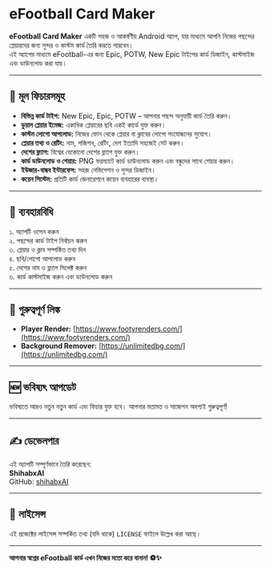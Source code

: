 # eFootball Card Maker

**eFootball Card Maker** একটি সহজ ও আকর্ষণীয় Android অ্যাপ, যার মাধ্যমে আপনি নিজের পছন্দের প্লেয়ারদের জন্য সুন্দর ও কাস্টম কার্ড তৈরি করতে পারবেন।  
এই অ্যাপের মাধ্যমে eFootball-এর জন্য Epic, POTW, New Epic টাইপের কার্ড ডিজাইন, কাস্টমাইজ এবং ডাউনলোড করা যায়।

---

## 🌟 মূল ফিচারসমূহ

- **বিভিন্ন কার্ড টাইপ:** New Epic, Epic, POTW – আপনার পছন্দ অনুযায়ী কার্ড তৈরি করুন।
- **ডুয়াল প্লেয়ার ইমেজ:** একাধিক প্লেয়ারের ছবি একই কার্ডে যুক্ত করুন।
- **কাস্টম লোগো আপলোড:** নিজের ফোন থেকে প্লেয়ার বা ক্লাবের লোগো সংযোজনের সুযোগ।
- **প্লেয়ার তথ্য ও রেটিং:** নাম, পজিশন, রেটিং, দেশ ইত্যাদি সহজেই সেট করুন।
- **দেশের ফ্ল্যাগ:** বিশ্বের যেকোনো দেশের ফ্ল্যাগ যুক্ত করুন।
- **কার্ড ডাউনলোড ও শেয়ার:** PNG ফরম্যাটে কার্ড ডাউনলোড করুন এবং বন্ধুদের সাথে শেয়ার করুন।
- **ইউজার-বান্ধব ইন্টারফেস:** সহজ নেভিগেশন ও সুন্দর ডিজাইন।
- **কয়েন সিস্টেম:** প্রতিটি কার্ড জেনারেশনে কয়েন ব্যবহারের ব্যবস্থা।

---

## 🚀 ব্যবহারবিধি

১. অ্যাপটি ওপেন করুন  
২. পছন্দের কার্ড টাইপ নির্বাচন করুন  
৩. প্লেয়ার ও ক্লাব সম্পর্কিত তথ্য দিন  
৪. ছবি/লোগো আপলোড করুন  
৫. দেশের নাম ও ফ্ল্যাগ সিলেক্ট করুন  
৬. কার্ড কাস্টমাইজ করুন এবং ডাউনলোড করুন

---

## 🔗 গুরুত্বপূর্ণ লিঙ্ক

- **Player Render:** [https://www.footyrenders.com/](https://www.footyrenders.com/)
- **Background Remover:** [https://unlimitedbg.com/](https://unlimitedbg.com/)

---

## 🆕 ভবিষ্যৎ আপডেট

ভবিষ্যতে আরও নতুন নতুন কার্ড এবং ফিচার যুক্ত হবে। আপনার মতামত ও সাজেশন অবশ্যই গুরুত্বপূর্ণ!

---

## ✍️ ডেভেলপার

এই অ্যাপটি সম্পূর্ণভাবে তৈরি করেছেন:  
**ShihabxAI**  
GitHub: [shihabxAI](https://github.com/shihabxAI)

---

## 📃 লাইসেন্স

এই প্রজেক্টের লাইসেন্স সম্পর্কিত তথ্য (যদি থাকে) `LICENSE` ফাইলে উল্লেখ করা আছে।

---

**আপনার স্বপ্নের eFootball কার্ড এখন নিজের মতো করে বানান! ⚽✨**